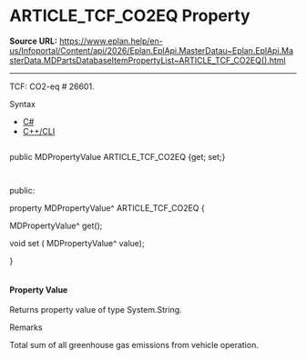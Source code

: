 # ARTICLE_TCF_CO2EQ Property

**Source URL:** https://www.eplan.help/en-us/Infoportal/Content/api/2026/Eplan.EplApi.MasterDatau~Eplan.EplApi.MasterData.MDPartsDatabaseItemPropertyList~ARTICLE_TCF_CO2EQ().html

---

TCF: CO2-eq # 26601.

Syntax

- [C#](#i-syntax-CS)
- [C++/CLI](#i-syntax-CPP2005)

```
```
public MDPropertyValue ARTICLE_TCF_CO2EQ {get; set;}
```
```

```
```
public:

property MDPropertyValue^ ARTICLE_TCF_CO2EQ {

   MDPropertyValue^ get();

   void set (    MDPropertyValue^ value);

}
```
```

#### Property Value

Returns property value of type System.String.

Remarks

Total sum of all greenhouse gas emissions from vehicle operation.
